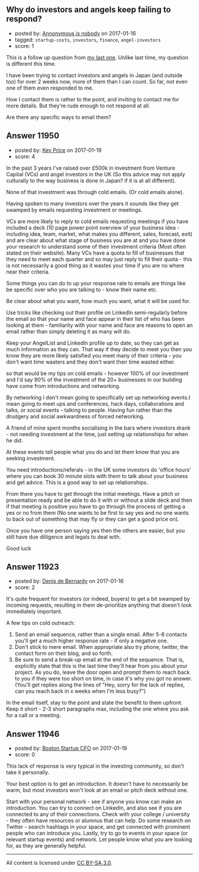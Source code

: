 ## Why do investors and angels keep failing to respond?

- posted by: [Annonymous is nobody](https://stackexchange.com/users/1955864/annonymous-is-nobody) on 2017-01-16
- tagged: `startup-costs`, `investors`, `finance`, `angel-investors`
- score: 1

This is a follow up question from [my last one][1].
Unlike last time, my question is different this time.

I have been trying to contact investors and angels in Japan (and outside too) for over 2 weeks now, more of them than I can count.
So far, not even one of them even responded to me.

How I contact them is rather to the point, and inviting to contact me for more details.
But they're rude enough to not respond at all.

Are there any specific ways to email them?

  [1]: https://startups.stackexchange.com/questions/11853/do-international-lenders-even-exist/11863#11863


## Answer 11950

- posted by: [Kev Price](https://stackexchange.com/users/1109274/kev-price) on 2017-01-19
- score: 4

In the past 3 years I've raised over £500k in investment from Venture Capital (VCs) and angel investors in the UK (So this advice may not apply culturally to the way business is done in Japan? if it is at all different).

None of that investment was through cold emails. (Or cold emails alone).

Having spoken to many investors over the years it sounds like they get swamped by emails requesting investment or meetings.
 
VCs are more likely to reply to cold emails requesting meetings if you have included a deck (10 page power point overview of your business idea - including idea, team, market, what makes you different, sales, forecast, exit) and are clear about what stage of business you are at and you have done your research to understand some of their investment criteria (Most often stated on their website). Many VCs have a quota to fill of businesses that they need to meet each quarter and so may just reply to fill their quota - this is not necessarily a good thing as it wastes your time if you are no where near their criteria.

Some things you can do to up your response rate to emails are things like be specific over who you are talking to - know their name etc.

Be clear about what you want, how much you want, what it will be used for.

Use tricks like checking out their profile on LinkedIn semi-regularly before the email so that your name and face appear in their list of who has been looking at them - familiarity with your name and face are reasons to open an email rather than simply deleting it as many will do.

Keep your AngelList and LinkedIn profile up to date, so they can get as much information as they can. That way if they decide to meet you then you know they are more likely satisfied you meet many of their criteria - you don't want time wasters and they don't want their time wasted either.

so that would be my tips on cold emails - however 100% of our investment and I'd say 90% of the investment of the 20+ businesses in our building have come from introductions and networking.

By networking I don't mean going to specifically set up networking events.I mean going to meet ups and conferences, hack days, collaborations  and talks, or social events - talking to people. Having fun rather than the drudgery and social awkwardness of forced networking.

A friend of mine spent months socialising in the bars where investors drank - not needing investment at the time, just setting up relationships for when he did.

At these events tell people what you do and let them know that you are seeking investment. 

You need introductions/referals - in the UK some investors do 'office hours' where you can book 30 minute slots with them to talk about your business and get advice. This is a good way to set up relationships.

From there you have to get through the initial meetings. Have a pitch or presentation ready and be able to do it with or without a slide deck and then if that meeting is positive you have to go through the process of getting a yes or no from them (No one wants to be first to say yes and no one wants to back out of something that may fly or they can get a good price on).

Once you have one person saying yes then the others are easier, but you still have due dilligence and legals to deal with.

Good luck


## Answer 11923

- posted by: [Denis de Bernardy](https://stackexchange.com/users/182468/denis-de-bernardy) on 2017-01-16
- score: 2

It's quite frequent for investors (or indeed, buyers) to get a bit swamped by incoming requests, resulting in them de-prioritize anything that doesn't look immediately important.

A few tips on cold outreach:

1. Send an email sequence, rather than a single email. After 5-8 contacts you'll get a much higher response rate - if only a negative one.
2. Don't stick to mere email. When appropriate also try phone, twitter, the contact form on their blog, and so forth.
3. Be sure to send a break-up email at the end of the sequence. That is, explicitly state that this is the last time they'll hear from you about your project. As you do, leave the door open and prompt them to reach back to you if they were too short on time, in case it's why you got no answer. (You'll get replies along the lines of "Hey, sorry for the lack of replies, can you reach back in x weeks when I'm less busy?")

In the email itself, stay to the point and state the benefit to them upfront. Keep it short - 2-3 short paragraphs max, including the one where you ask for a call or a meeting.




## Answer 11946

- posted by: [Boston Startup CFO](https://stackexchange.com/users/9992633/boston-startup-cfo) on 2017-01-19
- score: 0

This lack of response is very typical in the investing community, so don't take it personally.

Your best option is to get an introduction.  It doesn't have to necessarily be warm, but most investors won't look at an email or pitch deck without one.

Start with your personal network - see if anyone you know can make an introduction. You can try to connect on LinkedIn, and also see if you are connected to any of their connections.  Check with your college / university - they often have resources or alumnus that can help.  Do some research on Twitter - search hashtags in your space, and get connected with prominent people who can introduce you. Lastly, try to go to events in your space (or relevant startup events) and network. Let people know what you are looking for, as they are generally helpful.



---

All content is licensed under [CC BY-SA 3.0](https://creativecommons.org/licenses/by-sa/3.0/).
